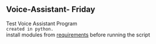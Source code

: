 ## Voice-Assistant- Friday 
Test Voice Assistant Program  
`created in python.`  
 install modules from [requirements](https://github.com/init-1-gh0sT/Voice-Assistant-/blob/master/requirements.txt) before running the script
 
 

